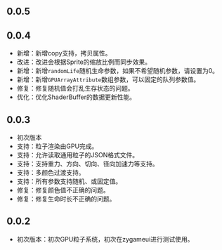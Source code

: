 ## 0.0.5


## 0.0.4
- 新增：新增copy支持，拷贝属性。
- 改进：改进会根据Sprite的缩放比例而同步效果。
- 新增：新增`randomLife`随机生命参数，如果不希望随机参数，请设置为0。
- 新增：新增`GPUArrayAttribute`数组参数，可以固定的队列参数值。
- 修复：修复随机值会打乱生存状态的问题。
- 优化：优化ShaderBuffer的数据更新性能。

## 0.0.3
- 初次版本
- 支持：粒子渲染由GPU完成。
- 支持：允许读取通用粒子的JSON格式文件。
- 支持：支持重力、方向、切向、径向加速力等支持。
- 支持：多颜色过渡支持。
- 支持：所有参数支持随机、或固定值。
- 修复：修复颜色值不正确的问题。
- 修复：修复生命时长不正确的问题。

## 0.0.2
- 初次版本：初次GPU粒子系统，初次在zygameui进行测试使用。